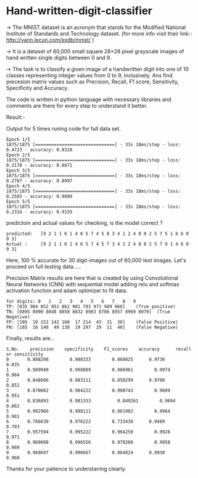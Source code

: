 # Hand-written-digit-classifier

-> The MNIST dataset is an acronym that stands for the Modified National Institute of Standards and Technology dataset.
(for more info visit their link:- http://yann.lecun.com/exdb/mnist/ )

-> It is a dataset of 60,000 small square 28×28 pixel grayscale images of hand written single digits between 0 and 9.

-> The task is to classify a given image of a handwritten digit into one of 10 classes representing integer values from 0 to 9, inclusively. Ans find precesion matrix values such as Precision, Recall, F1 score, Sensitivity, Specificity and Accuracy.


The code is written in python language with necessary libraries and comments are there for every step to understand it better. 

Result:-

  Output for 5 times runing code for full data set.
  
    Epoch 1/5
    1875/1875 [==============================] - 33s 18ms/step - loss: 0.4723 - accuracy: 0.8328
    Epoch 2/5
    1875/1875 [==============================] - 33s 18ms/step - loss: 0.3178 - accuracy: 0.8871
    Epoch 3/5
    1875/1875 [==============================] - 33s 18ms/step - loss: 0.2767 - accuracy: 0.8997
    Epoch 4/5
    1875/1875 [==============================] - 33s 18ms/step - loss: 0.2503 - accuracy: 0.9089
    Epoch 5/5
    1875/1875 [==============================] - 33s 18ms/step - loss: 0.2314 - accuracy: 0.9155
  
  predictoin and actual values for checking, is the model correct ?
 
    predicted:	 [9 2 1 1 6 1 4 6 5 7 4 5 8 3 4 1 2 4 8 0 2 5 7 5 1 6 6 0 9 3]
    Actual :	 [9 2 1 1 6 1 4 6 5 7 4 5 7 3 4 1 2 4 8 0 2 5 7 9 1 4 6 0 9 3]
    
  Here, 100 % accurate for 30 digit-images out of 60,000 test images.
  Let's proceed on full testing data.....

  
  Precision Matrix results are here that is created by using Convolutional Neural Networks (CNN) with sequential model adding relu and softmax activation function and adam optimizer to fit data.
      
    for digits: 0   1   2   3   4   5   6   7   8   9
    TP: [835 984 852 951 862 981 703 971 989 960]    (True positive)
    TN: [8895 8990 8848 8858 8832 8983 8786 8957 8969 8970]  (True Negative)
    FP: [105  10 152 142 168  17 214  43  31  30]    (False Positive)
    FN: [165  16 148  49 138  19 297  29  11  40]    (False Negative)
    
   Finally, results are...
    	  
    S.No.    precision    specificity    F1_scores 	  accuracy 	    recall or sensitivity
    0 	    0.888298    	0.988333  	    0.860825  	  0.9730 	      0.835
    1     	0.989940 	    0.998889  	    0.986961 	    0.9974    	  0.984
    2 	    0.848606 	    0.983111  	    0.850299  	  0.9700 	      0.852
    3     	0.870082 	    0.984222   	    0.908743    	0.9809 	      0.951
    4 	    0.836893 	    0.981333 	      0.849261  	  0.9694 	      0.862
    5 	    0.982966 	    0.998111  	    0.981982     	0.9964 	      0.981
    6     	0.766630 	    0.976222  	    0.733438  	  0.9489 	      0.703
    7 	    0.957594 	    0.995222  	    0.964250    	0.9928 	      0.971
    8 	    0.969608 	    0.996556      	0.979208    	0.9958 	      0.989
    9     	0.969697 	    0.996667  	    0.964824  	  0.9930 	      0.960
    
   Thanks for your patience to understaning clearly. 
